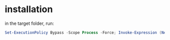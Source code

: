 # installation
in the target folder, run:
```powershell
Set-ExecutionPolicy Bypass -Scope Process -Force; Invoke-Expression (New-Object System.Net.WebClient).DownloadString("https://raw.githubusercontent.com/joaoopereira/tooling/main/pwsh/profile/install.ps1")
```
